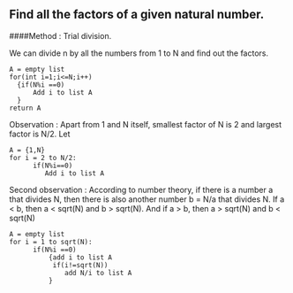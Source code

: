 ## Find all the factors of a given natural number.

####Method : Trial division.

We can divide n by all the numbers from 1 to N and find out the factors.

```
A = empty list
for(int i=1;i<=N;i++)
  {if(N%i ==0)
      Add i to list A
  }
return A
```

Observation : Apart from 1 and N itself, smallest factor of N is 2 and largest factor is N/2.
Let 
```
A = {1,N}
for i = 2 to N/2:
      if(N%i==0)
         Add i to list A
```         
Second observation : According to number theory, if there is a number a that divides N, then there
is also another number b = N/a that divides N. If a < b, then a < sqrt(N) and b > sqrt(N). And if
a > b, then a > sqrt(N) and b < sqrt(N)

```
A = empty list
for i = 1 to sqrt(N):
      if(N%i ==0)
          {add i to list A
           if(i!=sqrt(N))
              add N/i to list A
          }
```

